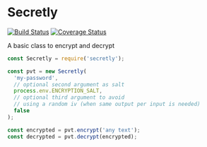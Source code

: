 # Secretly

[![Build Status](https://travis-ci.com/WebReflection/secretly.svg?branch=master)](https://travis-ci.com/WebReflection/secretly) [![Coverage Status](https://coveralls.io/repos/github/WebReflection/secretly/badge.svg?branch=master)](https://coveralls.io/github/WebReflection/secretly?branch=master)

A basic class to encrypt and decrypt

```js
const Secretly = require('secretly');

const pvt = new Secretly(
  'my-password',
  // optional second argument as salt
  process.env.ENCRYPTION_SALT,
  // optional third argument to avoid
  // using a random iv (when same output per input is needed)
  false
);

const encrypted = pvt.encrypt('any text');
const decrypted = pvt.decrypt(encrypted);
```
